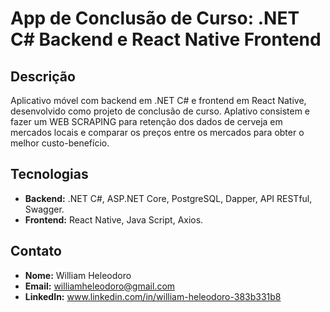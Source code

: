 # App de Conclusão de Curso: .NET C# Backend e React Native Frontend

## Descrição

Aplicativo móvel com backend em .NET C# e frontend em React Native, desenvolvido como projeto de conclusão de curso.
Aplativo consistem e fazer um WEB SCRAPING para retenção dos dados de cerveja em mercados locais e comparar os preços entre os mercados para obter o melhor custo-benefício.

## Tecnologias

- **Backend:** .NET C#, ASP.NET Core, PostgreSQL, Dapper, API RESTful, Swagger.
- **Frontend:** React Native, Java Script, Axios.

## Contato

- **Nome:** William Heleodoro
- **Email:** williamheleodoro@gmail.com
- **LinkedIn:** www.linkedin.com/in/william-heleodoro-383b331b8
